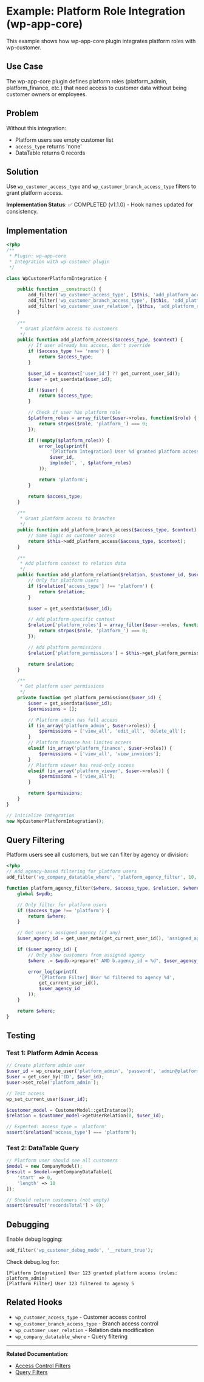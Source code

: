 # Example: Platform Role Integration (wp-app-core)

This example shows how wp-app-core plugin integrates platform roles with wp-customer.

## Use Case

The wp-app-core plugin defines platform roles (platform_admin, platform_finance, etc.) that need access to customer data without being customer owners or employees.

## Problem

Without this integration:
- Platform users see empty customer list
- `access_type` returns 'none'
- DataTable returns 0 records

## Solution

Use `wp_customer_access_type` and `wp_customer_branch_access_type` filters to grant platform access.

**Implementation Status**: ✅ COMPLETED (v1.1.0) - Hook names updated for consistency.

## Implementation

```php
<?php
/**
 * Plugin: wp-app-core
 * Integration with wp-customer plugin
 */

class WpCustomerPlatformIntegration {

    public function __construct() {
        add_filter('wp_customer_access_type', [$this, 'add_platform_access'], 10, 2);
        add_filter('wp_customer_branch_access_type', [$this, 'add_platform_branch_access'], 10, 2);
        add_filter('wp_customer_user_relation', [$this, 'add_platform_relation'], 10, 3);
    }

    /**
     * Grant platform access to customers
     */
    public function add_platform_access($access_type, $context) {
        // If user already has access, don't override
        if ($access_type !== 'none') {
            return $access_type;
        }

        $user_id = $context['user_id'] ?? get_current_user_id();
        $user = get_userdata($user_id);

        if (!$user) {
            return $access_type;
        }

        // Check if user has platform role
        $platform_roles = array_filter($user->roles, function($role) {
            return strpos($role, 'platform_') === 0;
        });

        if (!empty($platform_roles)) {
            error_log(sprintf(
                '[Platform Integration] User %d granted platform access (roles: %s)',
                $user_id,
                implode(', ', $platform_roles)
            ));

            return 'platform';
        }

        return $access_type;
    }

    /**
     * Grant platform access to branches
     */
    public function add_platform_branch_access($access_type, $context) {
        // Same logic as customer access
        return $this->add_platform_access($access_type, $context);
    }

    /**
     * Add platform context to relation data
     */
    public function add_platform_relation($relation, $customer_id, $user_id) {
        // Only for platform users
        if ($relation['access_type'] !== 'platform') {
            return $relation;
        }

        $user = get_userdata($user_id);

        // Add platform-specific context
        $relation['platform_roles'] = array_filter($user->roles, function($role) {
            return strpos($role, 'platform_') === 0;
        });

        // Add platform permissions
        $relation['platform_permissions'] = $this->get_platform_permissions($user_id);

        return $relation;
    }

    /**
     * Get platform user permissions
     */
    private function get_platform_permissions($user_id) {
        $user = get_userdata($user_id);
        $permissions = [];

        // Platform admin has full access
        if (in_array('platform_admin', $user->roles)) {
            $permissions = ['view_all', 'edit_all', 'delete_all'];
        }
        // Platform finance has limited access
        elseif (in_array('platform_finance', $user->roles)) {
            $permissions = ['view_all', 'view_invoices'];
        }
        // Platform viewer has read-only access
        elseif (in_array('platform_viewer', $user->roles)) {
            $permissions = ['view_all'];
        }

        return $permissions;
    }
}

// Initialize integration
new WpCustomerPlatformIntegration();
```

## Query Filtering

Platform users see all customers, but we can filter by agency or division:

```php
<?php
// Add agency-based filtering for platform users
add_filter('wp_company_datatable_where', 'platform_agency_filter', 10, 4);

function platform_agency_filter($where, $access_type, $relation, $where_params) {
    global $wpdb;

    // Only filter for platform users
    if ($access_type !== 'platform') {
        return $where;
    }

    // Get user's assigned agency (if any)
    $user_agency_id = get_user_meta(get_current_user_id(), 'assigned_agency_id', true);

    if ($user_agency_id) {
        // Only show customers from assigned agency
        $where .= $wpdb->prepare(" AND b.agency_id = %d", $user_agency_id);

        error_log(sprintf(
            '[Platform Filter] User %d filtered to agency %d',
            get_current_user_id(),
            $user_agency_id
        ));
    }

    return $where;
}
```

## Testing

### Test 1: Platform Admin Access

```php
// Create platform admin user
$user_id = wp_create_user('platform_admin', 'password', 'admin@platform.com');
$user = get_user_by('ID', $user_id);
$user->set_role('platform_admin');

// Test access
wp_set_current_user($user_id);

$customer_model = CustomerModel::getInstance();
$relation = $customer_model->getUserRelation(0, $user_id);

// Expected: access_type = 'platform'
assert($relation['access_type'] === 'platform');
```

### Test 2: DataTable Query

```php
// Platform user should see all customers
$model = new CompanyModel();
$result = $model->getCompanyDataTable([
    'start' => 0,
    'length' => 10
]);

// Should return customers (not empty)
assert($result['recordsTotal'] > 0);
```

## Debugging

Enable debug logging:

```php
add_filter('wp_customer_debug_mode', '__return_true');
```

Check debug.log for:
```
[Platform Integration] User 123 granted platform access (roles: platform_admin)
[Platform Filter] User 123 filtered to agency 5
```

## Related Hooks

- `wp_customer_access_type` - Customer access control
- `wp_customer_branch_access_type` - Branch access control
- `wp_customer_user_relation` - Relation data modification
- `wp_company_datatable_where` - Query filtering

---

**Related Documentation**:
- [Access Control Filters](../../filters/access-control-filters.md)
- [Query Filters](../../filters/query-filters.md)
